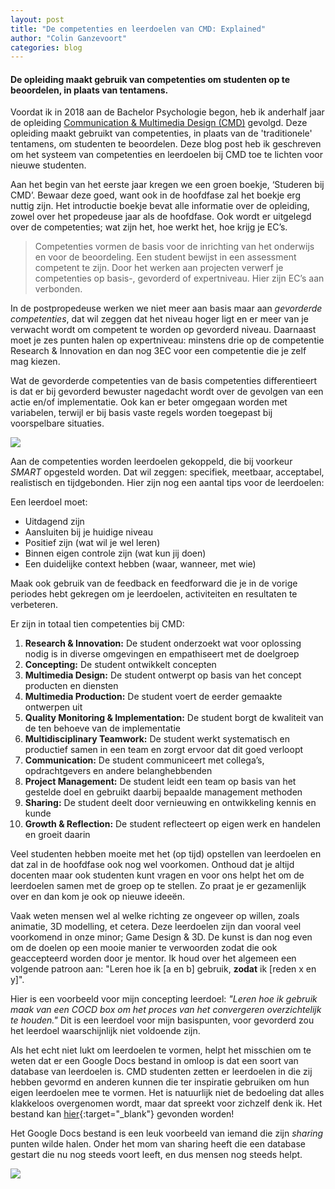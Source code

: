 ```yaml
---
layout: post
title: "De competenties en leerdoelen van CMD: Explained"
author: "Colin Ganzevoort"
categories: blog
---
```


#### De opleiding maakt gebruik van competenties om studenten op te beoordelen, in plaats van tentamens.

<p class="dropcap">Voordat ik in 2018 aan de Bachelor Psychologie begon, heb ik anderhalf jaar de opleiding <a href="https://www.nhlstenden.com/hbo-opleidingen/communication-multimedia-design-cmd" target="_blank">Communication & Multimedia Design (CMD)</a> gevolgd. Deze opleiding maakt gebruikt van competenties, in plaats van de 'traditionele' tentamens, om studenten te beoordelen. Deze blog post heb ik geschreven om het systeem van competenties en leerdoelen bij CMD toe te lichten voor nieuwe studenten.</p>

Aan het begin van het eerste jaar kregen we een groen boekje, ‘Studeren bij CMD’. Bewaar deze goed, want ook in de hoofdfase zal het boekje erg nuttig zijn. Het introductie boekje bevat alle informatie over de opleiding, zowel over het propedeuse jaar als de hoofdfase. Ook wordt er uitgelegd over de competenties; wat zijn het, hoe werkt het, hoe krijg je EC’s.

> Competenties vormen de basis voor de inrichting van het onderwijs en voor de beoordeling. Een student bewijst in een assessment competent te zijn. Door het werken aan projecten verwerf je competenties op basis-, gevorderd of expertniveau. Hier zijn EC’s aan verbonden.

In de postpropedeuse werken we niet meer aan basis maar aan *gevorderde competenties*, dat wil zeggen dat het niveau hoger ligt en er meer van je verwacht wordt om competent te worden op gevorderd niveau. Daarnaast moet je zes punten halen op expertniveau: minstens drie op de competentie Research & Innovation en dan nog 3EC voor een competentie die je zelf mag kiezen.

Wat de gevorderde competenties van de basis competenties differentieert is dat er bij gevorderd bewuster nagedacht wordt over de gevolgen van een actie en/of implementatie. Ook kan er beter omgegaan worden met variabelen, terwijl er bij basis vaste regels worden toegepast bij voorspelbare situaties.

![](https://cdn-images-1.medium.com/max/1600/1*i5wsj3cWw88rnr0KNjhfzg.jpeg)

Aan de competenties worden leerdoelen gekoppeld, die bij voorkeur *SMART* opgesteld worden. Dat wil zeggen: specifiek, meetbaar, acceptabel, realistisch en tijdgebonden. Hier zijn nog een aantal tips voor de leerdoelen:

Een leerdoel moet:
-   Uitdagend zijn
-   Aansluiten bij je huidige niveau
-   Positief zijn (wat wil je wel leren)
-   Binnen eigen controle zijn (wat kun jij doen)
-   Een duidelijke context hebben (waar, wanneer, met wie)

Maak ook gebruik van de feedback en feedforward die je in de vorige periodes hebt gekregen om je leerdoelen, activiteiten en resultaten te verbeteren.

Er zijn in totaal tien competenties bij CMD:
1.  **Research & Innovation:** De student onderzoekt wat voor oplossing nodig is in diverse omgevingen en empathiseert met de doelgroep
2.  **Concepting:** De student ontwikkelt concepten
3.  **Multimedia Design:** De student ontwerpt op basis van het concept producten en diensten
4.  **Multimedia Production:** De student voert de eerder gemaakte ontwerpen uit
5.  **Quality Monitoring & Implementation:** De student borgt de kwaliteit van de ten behoeve van de implementatie
6.  **Multidisciplinary Teamwork:** De student werkt systematisch en productief samen in een team en zorgt ervoor dat dit goed verloopt
7.  **Communication:** De student communiceert met collega’s, opdrachtgevers en andere belanghebbenden
8.  **Project Management:** De student leidt een team op basis van het gestelde doel en gebruikt daarbij bepaalde management methoden
9.  **Sharing:** De student deelt door vernieuwing en ontwikkeling kennis en kunde
10.  **Growth & Reflection:** De student reflecteert op eigen werk en handelen en groeit daarin

Veel studenten hebben moeite met het (op tijd) opstellen van leerdoelen en dat zal in de hoofdfase ook nog wel voorkomen. Onthoud dat je altijd docenten maar ook studenten kunt vragen en voor ons helpt het om de leerdoelen samen met de groep op te stellen. Zo praat je er gezamenlijk over en dan kom je ook op nieuwe ideeën.

Vaak weten mensen wel al welke richting ze ongeveer op willen, zoals animatie, 3D modelling, et cetera. Deze leerdoelen zijn dan vooral veel voorkomend in onze minor; Game Design & 3D. De kunst is dan nog even om de doelen op een mooie manier te verwoorden zodat die ook geaccepteerd worden door je mentor. Ik houd over het algemeen een volgende patroon aan: "Leren hoe ik [a en b] gebruik, **zodat** ik [reden x en y]".

Hier is een voorbeeld voor mijn concepting leerdoel: _"Leren hoe ik gebruik maak van een COCD box om het proces van het convergeren overzichtelijk te houden."_ Dit is een leerdoel voor mijn basispunten, voor gevorderd zou het leerdoel waarschijnlijk niet voldoende zijn.

Als het echt niet lukt om leerdoelen te vormen, helpt het misschien om te weten dat er een Google Docs bestand in omloop is dat een soort van database van leerdoelen is. CMD studenten zetten er leerdoelen in die zij hebben gevormd en anderen kunnen die ter inspiratie gebruiken om hun eigen leerdoelen mee te vormen. Het is natuurlijk niet de bedoeling dat alles klakkeloos overgenomen wordt, maar dat spreekt voor zichzelf denk ik. Het bestand kan [hier](https://docs.google.com/document/d/1399UlmRer166XxFK49QkFbBQ-0ydw0zZMSbz8lMDoKU/edit){:target="_blank"} gevonden worden!

Het Google Docs bestand is een leuk voorbeeld van iemand die zijn *sharing* punten wilde halen. Onder het mom van sharing heeft die een database gestart die nu nog steeds voort leeft, en dus mensen nog steeds helpt.

![](https://cdn-images-1.medium.com/max/1600/1*gIjBPzNpH72m3Gx61Y3avQ.jpeg)
